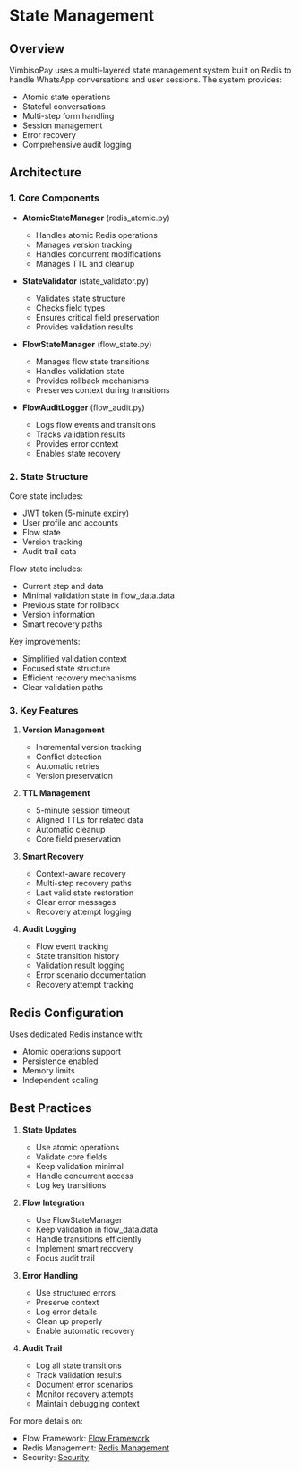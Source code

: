 # State Management

## Overview

VimbisoPay uses a multi-layered state management system built on Redis to handle WhatsApp conversations and user sessions. The system provides:

- Atomic state operations
- Stateful conversations
- Multi-step form handling
- Session management
- Error recovery
- Comprehensive audit logging

## Architecture

### 1. Core Components

- **AtomicStateManager** (redis_atomic.py)
  - Handles atomic Redis operations
  - Manages version tracking
  - Handles concurrent modifications
  - Manages TTL and cleanup

- **StateValidator** (state_validator.py)
  - Validates state structure
  - Checks field types
  - Ensures critical field preservation
  - Provides validation results

- **FlowStateManager** (flow_state.py)
  - Manages flow state transitions
  - Handles validation state
  - Provides rollback mechanisms
  - Preserves context during transitions

- **FlowAuditLogger** (flow_audit.py)
  - Logs flow events and transitions
  - Tracks validation results
  - Provides error context
  - Enables state recovery

### 2. State Structure

Core state includes:
- JWT token (5-minute expiry)
- User profile and accounts
- Flow state
- Version tracking
- Audit trail data

Flow state includes:
- Current step and data
- Minimal validation state in flow_data.data
- Previous state for rollback
- Version information
- Smart recovery paths

Key improvements:
- Simplified validation context
- Focused state structure
- Efficient recovery mechanisms
- Clear validation paths

### 3. Key Features

1. **Version Management**
   - Incremental version tracking
   - Conflict detection
   - Automatic retries
   - Version preservation

2. **TTL Management**
   - 5-minute session timeout
   - Aligned TTLs for related data
   - Automatic cleanup
   - Core field preservation

3. **Smart Recovery**
   - Context-aware recovery
   - Multi-step recovery paths
   - Last valid state restoration
   - Clear error messages
   - Recovery attempt logging

4. **Audit Logging**
   - Flow event tracking
   - State transition history
   - Validation result logging
   - Error scenario documentation
   - Recovery attempt tracking

## Redis Configuration

Uses dedicated Redis instance with:
- Atomic operations support
- Persistence enabled
- Memory limits
- Independent scaling

## Best Practices

1. **State Updates**
   - Use atomic operations
   - Validate core fields
   - Keep validation minimal
   - Handle concurrent access
   - Log key transitions

2. **Flow Integration**
   - Use FlowStateManager
   - Keep validation in flow_data.data
   - Handle transitions efficiently
   - Implement smart recovery
   - Focus audit trail

3. **Error Handling**
   - Use structured errors
   - Preserve context
   - Log error details
   - Clean up properly
   - Enable automatic recovery

4. **Audit Trail**
   - Log all state transitions
   - Track validation results
   - Document error scenarios
   - Monitor recovery attempts
   - Maintain debugging context

For more details on:
- Flow Framework: [Flow Framework](flow-framework.md)
- Redis Management: [Redis Management](redis-memory-management.md)
- Security: [Security](security.md)
